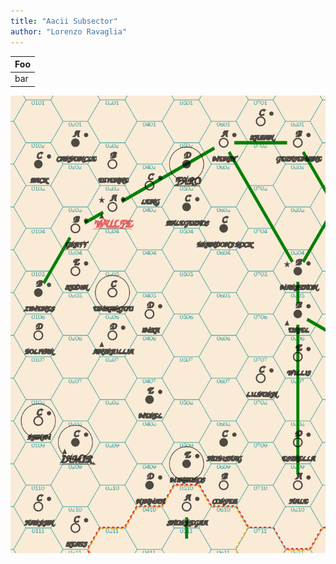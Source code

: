 ```yaml
---
title: "Aacii Subsector"
author: "Lorenzo Ravaglia"
---
```

| Foo |
|-----|
| bar |
![<!--placeholder-->](../img/aacii.svg)
